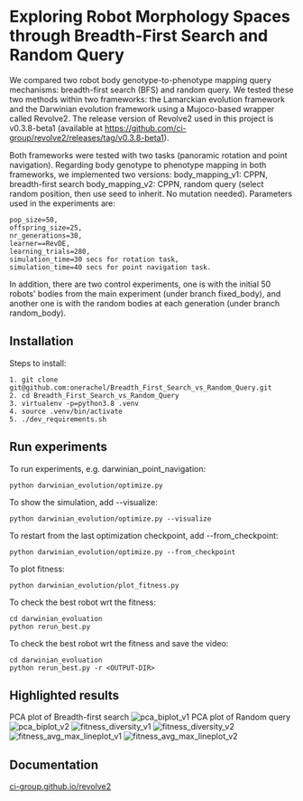 # Exploring Robot Morphology Spaces through Breadth-First Search and Random Query
We compared two robot body genotype-to-phenotype mapping query mechanisms: breadth-first search (BFS) and random query. We tested these two methods within two frameworks: the Lamarckian evolution framework and the Darwinian evolution framework using a Mujoco-based wrapper called Revolve2. The release version of Revolve2 used in this project is v0.3.8-beta1 (available at https://github.com/ci-group/revolve2/releases/tag/v0.3.8-beta1).

Both frameworks were tested with two tasks (panoramic rotation and point navigation).
Regarding body genotype to phenotype mapping in both frameworks, we implemented two versions:
body_mapping_v1: CPPN, breadth-first search
body_mapping_v2: CPPN, random query (select random position, then use seed to inherit. No mutation needed).
Parameters used in the experiments are:
``` 
pop_size=50,
offspring_size=25,
nr_generations=30,
learner==RevDE,
learning_trials=280,
simulation_time=30 secs for rotation task,
simulation_time=40 secs for point navigation task.

```
In addition, there are two control experiments, one is with the initial 50 robots' bodies from the main experiment (under branch fixed_body), and another one is with the random bodies at each generation (under branch random_body).

## Installation 
Steps to install:
``` 
1. git clone git@github.com:onerachel/Breadth_First_Search_vs_Random_Query.git
2. cd Breadth_First_Search_vs_Random_Query
3. virtualenv -p=python3.8 .venv
4. source .venv/bin/activate
5. ./dev_requirements.sh
``` 

## Run experiments 
To run experiments, e.g. darwinian_point_navigation:
``` 
python darwinian_evolution/optimize.py
``` 
To show the simulation, add --visualize: 
``` 
python darwinian_evolution/optimize.py --visualize
``` 
To restart from the last optimization checkpoint, add --from_checkpoint: 
``` 
python darwinian_evolution/optimize.py --from_checkpoint
``` 
To plot fitness:
``` 
python darwinian_evolution/plot_fitness.py
``` 
To check the best robot wrt the fitness:
``` 
cd darwinian_evoluation
python rerun_best.py
```
To check the best robot wrt the fitness and save the video:
``` 
cd darwinian_evoluation
python rerun_best.py -r <OUTPUT-DIR>
```


## Highlighted results
PCA plot of Breadth-first search
![pca_biplot_v1](https://github.com/onerachel/Breadth_First_Search_vs_Random_Query/assets/75667244/53a26625-3ee7-4d88-b681-fe5f399dad1d)
PCA plot of Random query
![pca_biplot_v2](https://github.com/onerachel/Breadth_First_Search_vs_Random_Query/assets/75667244/8f5422b1-3375-4cdf-92f2-024d654d23d9)
![fitness_diversity_v1](https://github.com/onerachel/Breadth_First_Search_vs_Random_Query/assets/75667244/b48c34c6-b196-4ae8-beb7-85edef990efa)
![fitness_diversity_v2](https://github.com/onerachel/Breadth_First_Search_vs_Random_Query/assets/75667244/cd02fbc1-b0e3-4a2e-9b9a-ed8194298f68)
![fitness_avg_max_lineplot_v1](https://github.com/onerachel/Breadth_First_Search_vs_Random_Query/assets/75667244/3afa98d9-15b9-438f-b671-e16a436d5eb1)
![fitness_avg_max_lineplot_v2](https://github.com/onerachel/Breadth_First_Search_vs_Random_Query/assets/75667244/d738a5e9-a062-4f42-86c5-f5ef8b632b38)

## Documentation 

[ci-group.github.io/revolve2](https://ci-group.github.io/revolve2/) 
